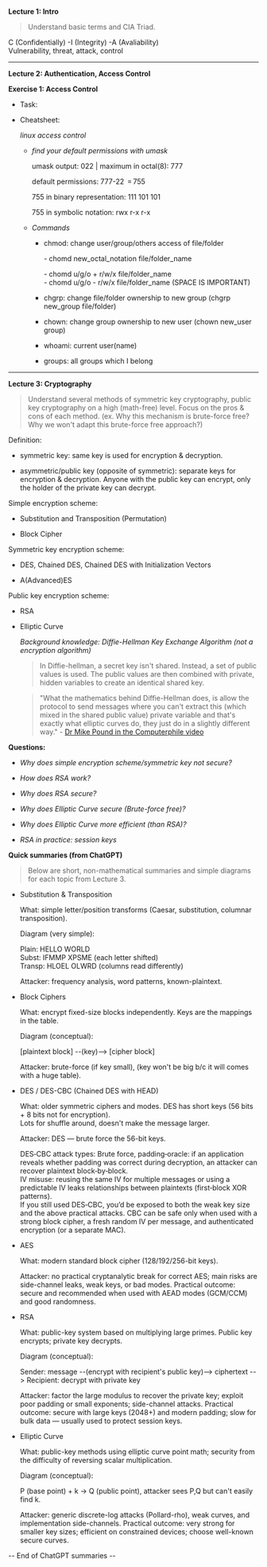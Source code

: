**Lecture 1: Intro**
> Understand basic terms and CIA Triad.
>
C (Confidentially) -I (Integrity) -A (Avaliability)  
Vulnerability, threat, attack, control


***
**Lecture 2: Authentication, Access Control**


**Exercise 1: Access Control**

*   Task:
    
*   Cheatsheet:
    
    _linux access control_
    
    *   _find your default permissions with umask_
        
        umask output: 022 | maximum in octal(8): 777 
        
        default permissions: 777-22  = 755
        
        755 in binary representation: 111 101 101
        
        755 in symbolic notation: rwx r-x r-x
        
    *   _Commands_
        
        *   chmod: change user/group/others access of file/folder
            
            \- chomd new\_octal\_notation file/folder\_name
            
            \- chomd u/g/o + r/w/x file/folder\_name  
            \- chomd u/g/o - r/w/x file/folder\_name (SPACE IS IMPORTANT)
            
        *   chgrp: change file/folder ownership to new group (chgrp new\_group file/folder)
            
        *   chown: change group ownership to new user (chown new\_user group)
            
        *   whoami: current user(name)
            
        *   groups: all groups which I belong
            

***

**Lecture 3: Cryptography**

> Understand several methods of symmetric key cryptography, public key cryptography on a high (math-free) level. Focus on the pros & cons of each method. (ex. Why this mechanism is brute-force free? Why we won't adapt this brute-force free approach?)

Definition:

 *   symmetric key: same key is used for encryption & decryption.
     
 *   asymmetric/public key (opposite of symmetric): separate keys for encryption & decryption. Anyone with the public key can encrypt, only the holder of the private key can decrypt.
     

Simple encryption scheme:

*   Substitution and Transposition (Permutation)
    
*   Block Cipher
    

Symmetric key encryption scheme:

*   DES, Chained DES, Chained DES with Initialization Vectors
    
*   A(Advanced)ES
    

Public key encryption scheme:

*   RSA
    
*   Elliptic Curve
    
    _Background knowledge: Diffie-Hellman Key Exchange Algorithm (not a encryption algorithm)_
    
    > In Diffie-hellman, a secret key isn't shared. Instead, a set of public values is used. The public values are then combined with private, hidden variables to create an identical shared key.
    
    > "What the mathematics behind Diffie-Hellman does, is allow the protocol to send messages where you can't extract this (which mixed in the shared public value) private variable and that's exactly what elliptic curves do, they just do in a slightly different way." - [Dr Mike Pound in the Computerphile video](https://www.youtube.com/watch?v=NF1pwjL9-DE&list=PLzH6n4zXuckpoaxDKOOV26yhgoY2S-xYg&index=4)


**Questions:**
*  _Why does simple encryption scheme/symmetric key not secure?_

*   _How does RSA work?_
    
*   _Why does RSA secure?_
    
*   _Why does Elliptic Curve secure (Brute-force free)?_
    
*   _Why does Elliptic Curve more efficient (than RSA)?_
    
*   _RSA in practice: session keys_

**Quick summaries (from ChatGPT)**

>Below are short, non-mathematical summaries and simple diagrams for each topic from Lecture 3. 

- Substitution & Transposition

    What: simple letter/position transforms (Caesar, substitution, columnar transposition).

    Diagram (very simple):

    Plain:  HELLO WORLD  
    Subst:  IFMMP XPSME   (each letter shifted)  
    Transp: HLOEL OLWRD   (columns read differently)  

    Attacker: frequency analysis, word patterns, known-plaintext.

- Block Ciphers 

    What: encrypt fixed-size blocks independently. Keys are the mappings in the table.

    Diagram (conceptual):

    [plaintext block] --(key)--> [cipher block]

    Attacker: brute-force (if key small), (key won't be big b/c it will comes with a huge table).  

- DES / DES-CBC (Chained DES with HEAD)

    What: older symmetric ciphers and modes. DES has short keys (56 bits + 8 bits not for encryption).  
    Lots for shuffle around, doesn't make the message larger.  
    
    Attacker: DES — brute force the 56-bit keys.
     
    DES‑CBC attack types:
    Brute force, padding‑oracle: if an application reveals whether padding was correct during decryption, an attacker can recover plaintext block‑by‑block.  
    IV misuse: reusing the same IV for multiple messages or using a predictable IV leaks relationships between plaintexts (first‑block XOR patterns).  
    If you still used DES‑CBC, you’d be exposed to both the weak key size and the above practical attacks. CBC can be safe only when used with a strong block cipher, a fresh random IV per message, and authenticated encryption (or a separate MAC).

- AES 

    What: modern standard block cipher (128/192/256-bit keys).

    Attacker: no practical cryptanalytic break for correct AES; main risks are side-channel leaks, weak keys, or bad modes.
    Practical outcome: secure and recommended when used with AEAD modes (GCM/CCM) and good randomness.

- RSA 

    What: public-key system based on multiplying large primes. Public key encrypts; private key decrypts.

    Diagram (conceptual):

    Sender: message --(encrypt with recipient's public key)--> ciphertext --> Recipient: decrypt with private key

    Attacker: factor the large modulus to recover the private key; exploit poor padding or small exponents; side-channel attacks.
    Practical outcome: secure with large keys (2048+) and modern padding; slow for bulk data — usually used to protect session keys.

- Elliptic Curve 

    What: public-key methods using elliptic curve point math; security from the difficulty of reversing scalar multiplication. 

    Diagram (conceptual):

    P (base point) + k -> Q (public point), attacker sees P,Q but can't easily find k.

    Attacker: generic discrete-log attacks (Pollard-rho), weak curves, and implementation side-channels.
    Practical outcome: very strong for smaller key sizes; efficient on constrained devices; choose well-known secure curves.

-- End of ChatGPT summaries --